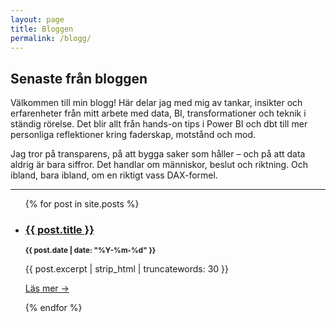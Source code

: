 ```yaml
---
layout: page
title: Bloggen
permalink: /blogg/
---
```


## Senaste från bloggen

Välkommen till min blogg! Här delar jag med mig av tankar, insikter och erfarenheter från mitt arbete med data, BI, transformationer och teknik i ständig rörelse. Det blir allt från hands-on tips i Power BI och dbt till mer personliga reflektioner kring faderskap, motstånd och mod. 

Jag tror på transparens, på att bygga saker som håller – och på att data aldrig är bara siffror. Det handlar om människor, beslut och riktning. Och ibland, bara ibland, om en riktigt vass DAX-formel.

---

<ul class="post-list">
  {% for post in site.posts %}
    <li>
      <h3><a href="{{ post.url }}">{{ post.title }}</a></h3>
      <p><small><strong>{{ post.date | date: "%Y-%m-%d" }}</strong></small></p>
      <p>{{ post.excerpt | strip_html | truncatewords: 30 }}</p>
      <p><a href="{{ post.url }}">Läs mer →</a></p>
    </li>
  {% endfor %}
</ul>
